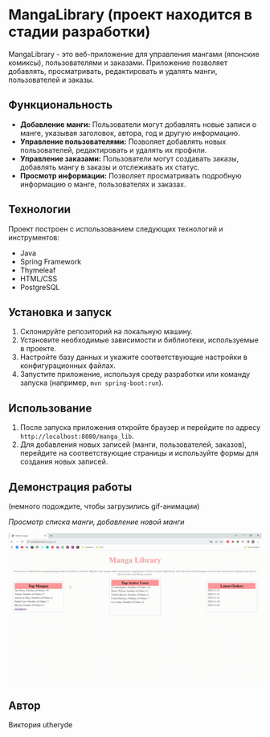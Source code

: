 # MangaLibrary (проект находится в стадии разработки)

MangaLibrary - это веб-приложение для управления мангами (японские комиксы), пользователями и заказами. Приложение позволяет добавлять, просматривать, редактировать и удалять манги, пользователей и заказы.

## Функциональность

- **Добавление манги:** Пользователи могут добавлять новые записи о манге, указывая заголовок, автора, год и другую информацию.
- **Управление пользователями:** Позволяет добавлять новых пользователей, редактировать и удалять их профили.
- **Управление заказами:** Пользователи могут создавать заказы, добавлять мангу в заказы и отслеживать их статус.
- **Просмотр информации:** Позволяет просматривать подробную информацию о манге, пользователях и заказах.

## Технологии

Проект построен с использованием следующих технологий и инструментов:
- Java
- Spring Framework
- Thymeleaf
- HTML/CSS
- PostgreSQL

## Установка и запуск

1. Склонируйте репозиторий на локальную машину.
2. Установите необходимые зависимости и библиотеки, используемые в проекте.
3. Настройте базу данных и укажите соответствующие настройки в конфигурационных файлах.
4. Запустите приложение, используя среду разработки или команду запуска (например, `mvn spring-boot:run`).

## Использование

1. После запуска приложения откройте браузер и перейдите по адресу `http://localhost:8080/manga_lib`.
2. Для добавления новых записей (манги, пользователей, заказов), перейдите на соответствующие страницы и используйте формы для создания новых записей.

## Демонстрация работы
(немного подождите, чтобы загрузились gif-анимации)

*Просмотр списка манги, добавление новой манги*

![Скринкаст просмотра списка манги и ее удаления](misc/images/1.gif)

## Автор

Виктория utheryde
